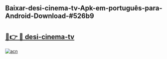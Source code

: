 ## Baixar-desi-cinema-tv-Apk-em-português​-para-Android-Download-#526b9

# <h2><a href="https://ainizakaria.my?title=desi-cinema-tv&ref=20M">🔗👉 🔴 desi-cinema-tv</a></h2>

[![acn](https://github.com/user-attachments/assets/0f9c940e-d8b0-45ae-aac7-cd30a18b3e1c)](https://ainizakaria.my?title=desi-cinema-tv&ref=20M)

